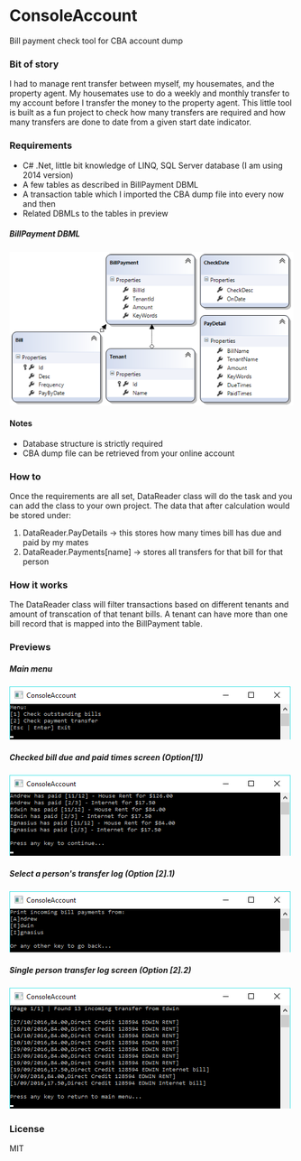 # ConsoleAccount
Bill payment check tool for CBA account dump

### Bit of story
I had to manage rent transfer between myself, my housemates, and the property agent. My housemates use to do a weekly and monthly transfer to my account before I transfer the money to the property agent. This little tool is built as a fun project to check how many transfers are required and how many transfers are done to date from a given start date indicator.

### Requirements
- C# .Net, little bit knowledge of LINQ, SQL Server database (I am using 2014 version)
- A few tables as described in BillPayment DBML
- A transaction table which I imported the CBA dump file into every now and then
- Related DBMLs to the tables in preview 

##### BillPayment DBML
![Bill Payment DBML](https://github.com/chriswijaya/ConsoleAccount/blob/master/images/BillPayment-DBML.PNG)

#### Notes
- Database structure is strictly required
- CBA dump file can be retrieved from your online account

### How to
Once the requirements are all set, DataReader class will do the task and you can add the class to your own project.
The data that after calculation would be stored under:

1. DataReader.PayDetails -> this stores how many times bill has due and paid by my mates
2. DataReader.Payments[name] -> stores all transfers for that bill for that person

### How it works
The DataReader class will filter transactions based on different tenants and amount of transcation of that tenant bills.
A tenant can have more than one bill record that is mapped into the BillPayment table.

### Previews
##### Main menu
![Main Menu Screen](https://github.com/chriswijaya/ConsoleAccount/blob/master/images/Main-menu.png)

##### Checked bill due and paid times screen (Option[1])
![Outstanding Bill Screen](https://github.com/chriswijaya/ConsoleAccount/blob/master/images/OutstandingBillScreen.png)

##### Select a person's transfer log (Option [2].1)
![Payment Transfers Select User](https://github.com/chriswijaya/ConsoleAccount/blob/master/images/PaymentTransferSelectUserScreen.png)

##### Single person transfer log screen (Option [2].2)
![Payment Transfer Screen](https://github.com/chriswijaya/ConsoleAccount/blob/master/images/PaymentTransferScreen.png)

### License
MIT